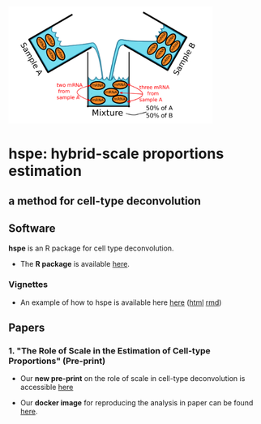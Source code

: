 <img src="mix.png" width="80%">

# hspe: hybrid-scale proportions estimation
## a method for cell-type deconvolution

## Software

**hspe** is an R package for cell type deconvolution.

* The **R package** is available [here](hspe_0.1.tar.gz).

### Vignettes

* An example of how to hspe is available here [here](vign/basic-deconvolution.md) ([html](vign/basic-deconvolution.html) [rmd](vign/basic-deconvolution.Rmd))

## Papers

### 1. "The Role of Scale in the Estimation of Cell-type Proportions" (Pre-print)

* Our **new pre-print** on the role of scale in cell-type deconvolution is accessible [here](https://www.biorxiv.org/content/10.1101/857805v1)

* Our **docker image** for reproducing the analysis in paper can be found [here](https://hub.docker.com/r/gjhunt/hybriddeconv).
